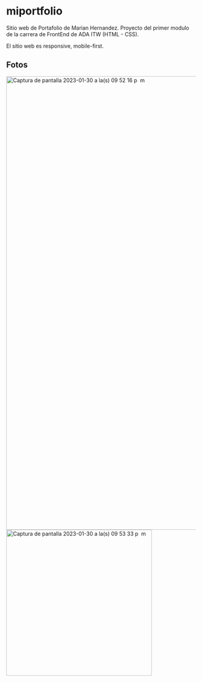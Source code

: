 # miportfolio

Sitio web de Portafolio de Marian Hernandez. Proyecto del primer modulo de la carrera de FrontEnd de ADA ITW (HTML - CSS).

El sitio web es responsive, mobile-first.

## Fotos

<img width="1202" alt="Captura de pantalla 2023-01-30 a la(s) 09 52 16 p  m" src="https://user-images.githubusercontent.com/102939026/215630524-3d8eb031-cc61-4143-83f5-28897c9993df.png">
<img width="387" alt="Captura de pantalla 2023-01-30 a la(s) 09 53 33 p  m" src="https://user-images.githubusercontent.com/102939026/215630716-0f07f767-54c0-4ad5-97f2-9e5b5374dde2.png">
